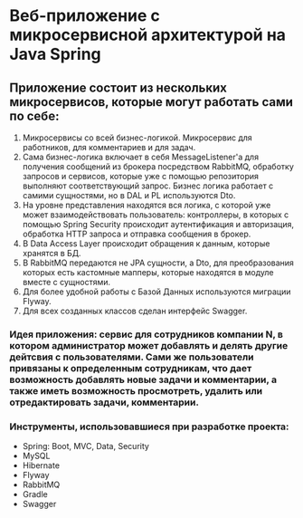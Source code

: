 # Веб-приложение с микросервисной архитектурой на Java Spring
## Приложение состоит из нескольких микросервисов, которые могут работать сами по себе:
1. Микросервисы со всей бизнес-логикой. Микросервис для работников, для комментариев и для задач.
2. Сама бизнес-логика включает в себя MessageListener'a для получения сообщений из брокера посредством RabbitMQ, обработку запросов и сервисов, которые уже с помощью репозитория выполняют соответствующий запрос. Бизнес логика работает с самими сущностями, но в DAL и PL используются Dto.
3. На уровне представления находятся вся логика, с которой уже может взаимодействовать пользователь: контроллеры, в которых с помощью Spring Security происходит аутентификация и авторизация, обработка HTTP запроса и отправка сообщения в брокер.
4. В Data Access Layer происходит обращения к данным, которые хранятся в БД.
5. В RabbitMQ передаются не JPA сущности, а Dto, для преобразования которых есть кастомные мапперы, которые находятся в модуле вместе с сущностями.
6. Для более удобной работы с Базой Данных используются миграции Flyway.
7. Для всех созданных классов сделан интерфейс Swagger. 
### Идея приложения: сервис для сотрудников компании N, в котором администратор может добавлять и делять другие дейтсвия с пользователями. Сами же пользователи привязаны к определенным сотрудникам, что дает возможность добавлять новые задачи и комментарии, а также иметь возможность просмотреть, удалить или отредактировать задачи, комментарии.
### Инструменты, использовавшиеся при разработке проекта:
- Spring: Boot, MVC, Data, Security
- MySQL
- Hibernate
- Flyway
- RabbitMQ
- Gradle
- Swagger
   
